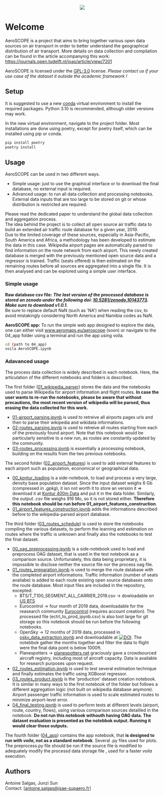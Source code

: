<p align="center">
  <img src=https://github.com/AeroMAPS/AeroSCOPE/assets/97613437/1824dcdd-1c25-489c-96e0-4897a0773b7c />
</p>


# Welcome 
AeroSCOPE is a project that aims to bring together various open data sources on air transport in order to better understand the geographical distribution of air transport.
More details on data collection and compilation can be found in the article accompanying this work: https://journals.open.tudelft.nl/joas/article/view/7201

AeroSCOPE is licensed under the [GPL-3.0](https://www.gnu.org/licenses/gpl-3.0.en.html) license. *Please contact us if your use case of the dataset it outside the academic framework !*


## Setup

It is suggested to use a new [conda](https://docs.conda.io/en/latest/miniconda.html) virtual environment to install the required packages.
Python 3.10 is recommended, although older versions may work.

In the new virtual environment, navigate to the project folder. Most installations are done using poetry, except for poetry itself, which can be installed using pip or conda.



```bash
pip install poetry 
poetry install 
```

## Usage
AeroSCOPE can be used in two different ways.

* Simple usage: just to use the graphical interface or to download the final database, no external input is required.
* Advanced usage: to run all data collection and processing notebooks. External data inputs that are too large to be stored on git or whose distribution is restricted are required.

Please read the dedicated paper to understand the global data collection and aggregation process.  
The idea behind the project is to collect all open source air traffic data to build an extended air traffic route database for a given year, 2019.  
Due to the limited coverage of these sources, especially in Asia-Pacific, South America and Africa, a methodology has been developed to estimate the data in this case. 
Wikipedia airport pages are automatically parsed to find information on the route network from each airport. This newly created database is merged with the previously mentioned open source data and a regressor is trained.
Traffic (seats offered) is then estimated on the remaining routes before all sources are aggregated into a single file.
It is then analysed and can be explored using a simple user interface. 

### Simple usage

__Raw database csv file:__ 
_**The last version of the processed database is stored on zenodo under the following doi: [10.5281/zenodo.10143773](). Make sure to download v1.0.1.**_  
Be sure to replace default NaN (such as 'NA') when reading the csv, to avoid mistakingly considering North America and Namibia codes as NaN.

__AeroSCOPE app:__
To run the simple web app designed to explore the data, one can either visit www.aeromaps.eu/aeroscope (soon) or navigate to the 04_app folder using a terminal and run the app using voila.

```bash
cd (path to 04_app) 
voila AeroSCOPE.ipynb
```

### Adavanced usage

The process data collection is widely described in each notebook. Here, the articulation of the different notebooks and folders is described.  

The first folder ([01_wikipedia_parser](https://github.com/AeroMAPS/AeroSCOPE/tree/main/aeroscope/01_wikipedia_parser)) stores the data and the notebooks used to parse Wikipedia for airport information and flight routes. **In case the user wants to re-run the notebooks, please be aware that without precautions, the most recent version of wikipedia will be parsed, thus erasing the data collected for this work.**   
- [01-airport_parsing.ipynb](https://github.com/AeroMAPS/AeroSCOPE/tree/main/aeroscope/01_wikipedia_parser/01-airport_parsing.ipynb) is used to retreive all airports pages urls and then to parse their wikipedia and wikidata informations.
- [02-routes_parsing.ipynb](https://github.com/AeroMAPS/AeroSCOPE/tree/main/aeroscope/01_wikipedia_parser/02-routes_parsing.ipynb) is used to retreive all routes starting from each of the previously found airport. Note that this notebook would be particularly sensitive to a new run, as routes are constantly updated by the community.
- [03-routes_processing.ipynb](https://github.com/AeroMAPS/AeroSCOPE/tree/main/aeroscope/01_wikipedia_parser/03-routes_processing.ipynb) is essentially a processing notebook, building on the results from the two previous notebooks.

The second folder ([02_airport_features](https://github.com/AeroMAPS/AeroSCOPE/tree/main/aeroscope/02_airport_features)) is used to add external features to each airport such as population, economical or geographical data.
- [00_kontur_loading](https://github.com/AeroMAPS/AeroSCOPE/tree/main/aeroscope/02_airport_features/00_kontur_loading.ipynb) is a side-notebook, to load and process a very large, density base population dataset. Since the input dataset weighs 6 Gb (compressed in *.gpkg*), it isn not worth it to store an version it => download it at [Kontur 400m Data](https://geodata-eu-central-1-kontur-public.s3.amazonaws.com/kontur_datasets/kontur_population_20220630.gpkg.gz) and put it in the data folder. Similarly, the output *.csv* file weighs 916 Mo, so it is not stored either. **Therefore this notebook should be run before 01_airport_features_construction**.  
- [01_airport_features_construction.ipynb](https://github.com/AeroMAPS/AeroSCOPE/tree/main/aeroscope/02_airport_features/01_airport_features_construction.ipynb) adds the informations described before to the wikipedia-parsed airport database.

The third folder ([03_routes_schedule](https://github.com/AeroMAPS/AeroSCOPE/tree/main/aeroscope/03_routes_schedule)) is used to store the notebooks compiling the various datasets, to perform the learning and estimation on routes where the traffic is unknown and finally also the notebooks to test the final dataset.
- [00_oag_preprocessing.ipynb](https://github.com/AeroMAPS/AeroSCOPE/tree/main/aeroscope/03_routes_schedule/00_oag_preprocessing.ipynb) is a side-notebook used to load and preprocess OAG dataset, that is used in the test notebook as a comparison source. Unfortunately, this data being proprietary, it is impossible to disclose neither the source file nor the process oag file.
- [01_routes_preparation.ipynb](https://github.com/AeroMAPS/AeroSCOPE/tree/main/aeroscope/03_routes_schedule/01_routes_preparation.ipynb) is used to merge the route database with the completed airport informations. Traffic information (number of seats availabe) is added to each route existing open source databases onto the route database. 
Most input files are included in the repository, excepted:
  - BTS/T_T100_SEGMENT_ALL_CARRIER_2019.csv -> dowloadable on [US BTS](https://www.transtats.bts.gov/Fields.asp?gnoyr_VQ=FMG)
  - Eurocontrol -> four month of 2019 data, downloadable for the reasearch community [Eurocontrol](https://ext.eurocontrol.int/prisme_data_provision_hmi/) (requires account creation). The processed file (ectrl_to_prod_ipynb.csv) is also toot large for git storage so this notebook should be run before the following notebooks.
  - OpenSky -> 12 months of 2019 data, processed in [osky_data_extraction.ipynb](https://github.com/AeroMAPS/AeroSCOPE/tree/main/aeroscope/Utilities/osky_data_extraction.ipynb) and downloadable at [![DOI](https://zenodo.org/badge/DOI/10.5281/zenodo.7923702.svg)](https://doi.org/10.5281/zenodo.7923702). The notebbok gather the months together and filter the data to flight were the final data point is below 1000ft.
  - Planespotters -> [planespotters.net](https://planespotters.net) graciously gave a crowdsourced aircraft registry, including most of aircraft capacity. Data is available for research purposes upon request.
- [02_routes_estimation.ipynb](https://github.com/AeroMAPS/AeroSCOPE/tree/main/aeroscope/03_routes_schedule/02_routes_estimation.ipynb) is used to test several estimation technique and finally estimates the traffic using XGBoost regressor.
- [03_routes_product.ipynb](https://github.com/AeroMAPS/AeroSCOPE/tree/main/aeroscope/03_routes_schedule/03_routes_product.ipynb) is the 'production' dataset creation notebook. It is similar in many ways to the first notebook of the folder but follows a different aggregation logic (not built on wikipedia database anymore). Airport passenger traffic information is used to scale estimated routes to minimize airport-level error.
- [04_final_testing.ipynb](https://github.com/AeroMAPS/AeroSCOPE/tree/main/aeroscope/03_routes_schedule/04_final_testing.ipynb) is used to perform tests at different levels (airport, route, country, flows), using various comparison sources detailled in the notebook. **Do not run this notebook withouth having OAG data. The dataset evaluation is presented as the notebbok output. Running it would clear those outputs.**

The fourth folder ([04_app](https://github.com/AeroMAPS/AeroSCOPE/tree/main/aeroscope/04_app)) contains the app notebook, that **is designed to run with *voila*, not as a standard notebook**. Several .py files used for plots. The preprocess.py file should be run if the source file is modified to adequately modify the processd data storage file , used for a faster *voila* execution.
  
## Authors

Antoine Salgas, Junzi Sun <br>
Contact: [antoine.salgas@isae-supaero.fr]
